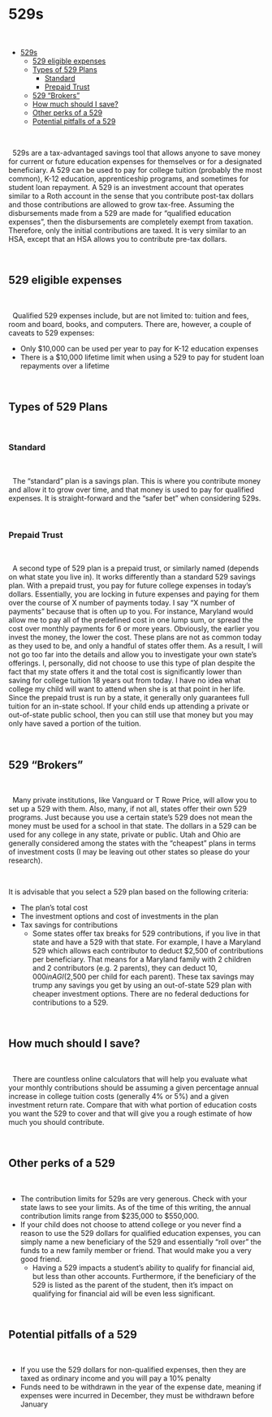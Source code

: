 # 529s

&nbsp;  

- [529s](#529s)
  - [529 eligible expenses](#529-eligible-expenses)
  - [Types of 529 Plans](#types-of-529-plans)
    - [Standard](#standard)
    - [Prepaid Trust](#prepaid-trust)
  - [529 “Brokers”](#529-brokers)
  - [How much should I save?](#how-much-should-i-save)
  - [Other perks of a 529](#other-perks-of-a-529)
  - [Potential pitfalls of a 529](#potential-pitfalls-of-a-529)

&nbsp;

  529s are a tax-advantaged savings tool that allows anyone to save money for current or future education expenses for themselves or for a designated beneficiary. A 529 can be used to pay for college tuition (probably the most common), K-12 education, apprenticeship programs, and sometimes for student loan repayment. A 529 is an investment account that operates similar to a Roth account in the sense that you contribute post-tax dollars and those contributions are allowed to grow tax-free. Assuming the disbursements made from a 529 are made for “qualified education expenses”, then the disbursements are completely exempt from taxation. Therefore, only the initial contributions are taxed. It is very similar to an HSA, except that an HSA allows you to contribute pre-tax dollars.

&nbsp;  

## 529 eligible expenses

&nbsp;  

  Qualified 529 expenses include, but are not limited to: tuition and fees, room and board, books, and computers. There are, however, a couple of caveats to 529 expenses:
- Only $10,000 can be used per year to pay for K-12 education expenses
- There is a $10,000 lifetime limit when using a 529 to pay for student loan repayments over a lifetime

&nbsp;

## Types of 529 Plans

&nbsp;

### Standard

&nbsp;

  The “standard” plan is a savings plan. This is where you contribute money and allow it to grow over time, and that money is used to pay for qualified expenses. It is straight-forward and the “safer bet” when considering 529s.

&nbsp;

### Prepaid Trust

&nbsp;

  A second type of 529 plan is a prepaid trust, or similarly named (depends on what state you live in). It works differently than a standard 529 savings plan. With a prepaid trust, you pay for future college expenses in today’s dollars. Essentially, you are locking in future expenses and paying for them over the course of X number of payments today. I say “X number of payments” because that is often up to you. For instance, Maryland would allow me to pay all of the predefined cost in one lump sum, or spread the cost over monthly payments for 6 or more years. Obviously, the earlier you invest the money, the lower the cost. These plans are not as common today as they used to be, and only a handful of states offer them. As a result, I will not go too far into the details and allow you to investigate your own state’s offerings. I, personally, did not choose to use this type of plan despite the fact that my state offers it and the total cost is significantly lower than saving for college tuition 18 years out from today. I have no idea what college my child will want to attend when she is at that point in her life. Since the prepaid trust is run by a state, it generally only guarantees full tuition for an in-state school. If your child ends up attending a private or out-of-state public school, then you can still use that money but you may only have saved a portion of the tuition. 

&nbsp;

## 529 “Brokers”

&nbsp;

  Many private institutions, like Vanguard or T Rowe Price, will allow you to set up a 529 with them. Also, many, if not all, states offer their own 529 programs. Just because you use a certain state’s 529 does not mean the money must be used for a school in that state. The dollars in a 529 can be used for any college in any state, private or public. Utah and Ohio are generally considered among the states with the “cheapest” plans in terms of investment costs (I may be leaving out other states so please do your research). 

&nbsp;

It is advisable that you select a 529 plan based on the following criteria:
- The plan’s total cost
- The investment options and cost of investments in the plan
- Tax savings for contributions
  - Some states offer tax breaks for 529 contributions, if you live in that state and have a 529 with that state. For example, I have a Maryland 529 which allows each contributor to deduct $2,500 of contributions per beneficiary. That means for a Maryland family with 2 children and 2 contributors (e.g. 2 parents), they can deduct $10,000 in AGI ($2,500 per child for each parent). These tax savings may trump any savings you get by using an out-of-state 529 plan with cheaper investment options. There are no federal deductions for contributions to a 529.

&nbsp;

## How much should I save?

&nbsp;

  There are countless online calculators that will help you evaluate what your monthly contributions should be assuming a given percentage annual increase in college tuition costs (generally 4% or 5%) and a given investment return rate. Compare that with what portion of education costs you want the 529 to cover and that will give you a rough estimate of how much you should contribute.

&nbsp;

## Other perks of a 529

&nbsp;

- The contribution limits for 529s are very generous. Check with your state laws to see your limits. As of the time of this writing, the annual contribution limits range from $235,000 to $550,000.
- If your child does not choose to attend college or you never find a reason to use the 529 dollars for qualified education expenses, you can simply name a new beneficiary of the 529 and essentially “roll over” the funds to a new family member or friend. That would make you a very good friend.
  - Having a 529 impacts a student’s ability to qualify for financial aid, but less than other accounts. Furthermore, if the beneficiary of the 529 is listed as the parent of the student, then it’s impact on qualifying for financial aid will be even less significant.

&nbsp;

## Potential pitfalls of a 529

&nbsp;

- If you use the 529 dollars for non-qualified expenses, then they are taxed as ordinary income and you will pay a 10% penalty
- Funds need to be withdrawn in the year of the expense date, meaning if expenses were incurred in December, they must be withdrawn before January
